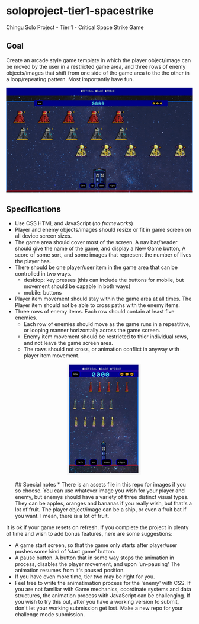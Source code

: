# soloproject-tier1-spacestrike
Chingu Solo Project - Tier 1 - Critical Space Strike Game
## Goal
Create an arcade style game template in which the player object/image can be moved by the user in a restricted game area, and three rows of enemy objects/images that shift from one side of the game area to the the other in a loop/repeating pattern.
Most importantly have fun.

<p align="center">
  
![Gif of project running.](CSS-vid-1-xu3j1u.gif)

  </p>

## Specifications
* Use CSS HTML and JavaScript (*no frameworks*)
* Player and enemy objects/images should resize or fit in game screen on all device screen sizes. 
* The game area should cover most of the screen.  A nav bar/header should give the name of the game, and display a New Game button, A score of some sort, and some images that represent the number of lives the player has.
* There should be one player/user item in the game area that can be controlled in two ways.  
  - desktop: key presses (this can include the buttons for mobile, but movement should be capable in both ways)
  - mobile: buttons
* Player item movement should stay within the game area at all times. The Player item should not be able to cross paths with the enemy items.
* Three rows of enemy items. Each row should contain at least five enemies.
  - Each row of enemies should move as the game runs in a repeatitive, or looping manner horizontally across the game screen.
  - Enemy item movement should be restricted to thier individual rows, and not leave the game screen area. 
  - The rows should not cross, or animation conflict in anyway with player item movement.
  <p align="center">
  <img src="CSS_moble_view.JPG" width="200" height="300"/>
  </p>
  ## Special notes
  * There is an assets file in this repo for images if you so choose.  You can use whatever image you wish for your player and enemy, but enemys should have a variety of three distinct visual types.  They can be apples, oranges and bananas if you really wish, but that's a lot of fruit. The player object/image can be a ship, or even a fruit bat if you want.  I mean, there is a lot of fruit. 
  
 It is ok if your game resets on refresh.  If you complete the project in plenty of time and wish to add bonus features, here are some suggestions:
 
 - A game start screen, so that the game only starts after player/user pushes some kind of 'start game' button.
 - A pause button.   A button that in some way stops the animation in process, disables the player movement, and upon 'un-pausing' The animation resumes from it's paused position. 
 - If you have even more time, tier two may be right for you.  
 - Feel free to write the animatimation process for the 'enemy' with CSS. If you are not familiar with Game mechanics, coordinate systems and data structures, the animation process with JavaScript can be challenging.  If you wish to try this out, after you have a working version to submit, don't let your working submission get lost.  Make a new repo for your challenge mode submission.
